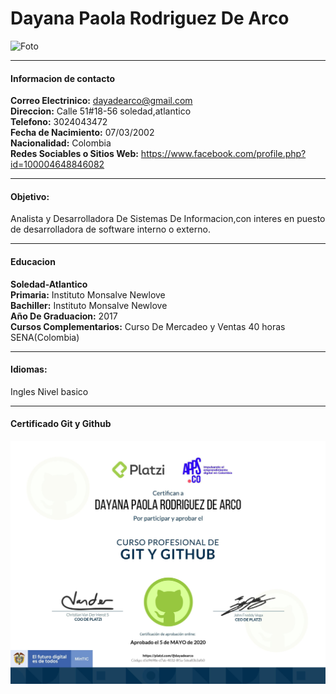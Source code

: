 #  **Dayana Paola Rodriguez De Arco**

![Foto](Documentacion/img/dearco.jpg)

___
#### **Informacion de contacto** 

**Correo Electrinico:** <dayadearco@gmail.com> <br>
**Direccion:**  Calle 51#18-56 soledad,atlantico <br>
**Telefono:** 3024043472 <br>
**Fecha de Nacimiento:** 07/03/2002 <br>
**Nacionalidad:** Colombia <br>
**Redes Sociables o Sitios Web:** <https://www.facebook.com/profile.php?id=100004648846082>
___
#### **Objetivo:**
Analista y Desarrolladora De Sistemas De Informacion,con interes en puesto de desarrolladora de software interno o externo.
___
#### **Educacion** 
**Soledad-Atlantico** <br>
**Primaria:** Instituto Monsalve Newlove <br>
**Bachiller:** Instituto Monsalve Newlove <br>
**Año De Graduacion:** 2017 <br>
**Cursos Complementarios:** Curso De Mercadeo y Ventas 40 horas SENA(Colombia) <br>
___
#### **Idiomas:** 
Ingles
Nivel basico
___
#### **Certificado Git y Github**
![Git](Documentacion/certificados/certificado-Daya.jpg)